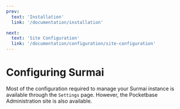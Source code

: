 ```yaml
---
prev:
  text: 'Installation'
  link: '/documentation/installation'

next:
  text: 'Site Configuration'
  link: '/documentation/configuration/site-configuration'
---
```


# Configuring Surmai

Most of the configuration required to manage your Surmai instance is available through the `Settings` page. However, the
Pocketbase Administration site is also available.

